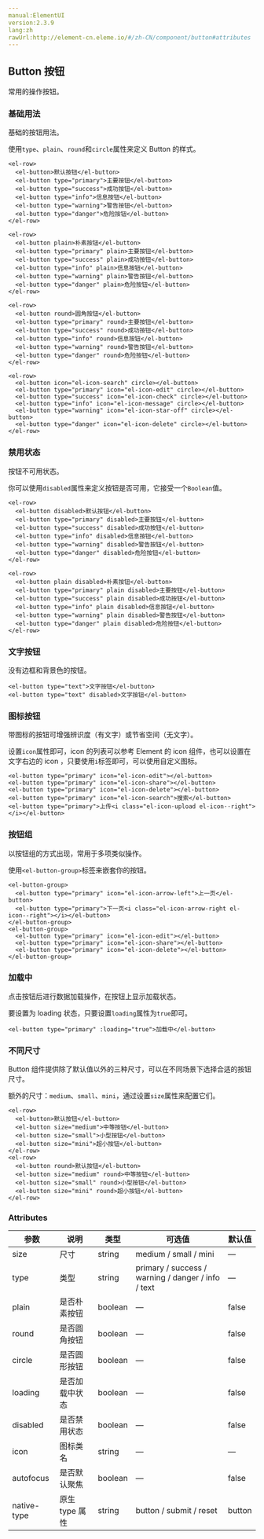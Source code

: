 ```yaml
---
manual:ElementUI
version:2.3.9
lang:zh
rawUrl:http://element-cn.eleme.io/#/zh-CN/component/button#attributes
---
```



## Button 按钮<a name="button-an-niu"></a>


常用的操作按钮。


### 基础用法<a name="ji-chu-yong-fa"></a>


基础的按钮用法。



使用`type`、`plain`、`round`和`circle`属性来定义 Button 的样式。



```
<el-row>
  <el-button>默认按钮</el-button>
  <el-button type="primary">主要按钮</el-button>
  <el-button type="success">成功按钮</el-button>
  <el-button type="info">信息按钮</el-button>
  <el-button type="warning">警告按钮</el-button>
  <el-button type="danger">危险按钮</el-button>
</el-row>

<el-row>
  <el-button plain>朴素按钮</el-button>
  <el-button type="primary" plain>主要按钮</el-button>
  <el-button type="success" plain>成功按钮</el-button>
  <el-button type="info" plain>信息按钮</el-button>
  <el-button type="warning" plain>警告按钮</el-button>
  <el-button type="danger" plain>危险按钮</el-button>
</el-row>

<el-row>
  <el-button round>圆角按钮</el-button>
  <el-button type="primary" round>主要按钮</el-button>
  <el-button type="success" round>成功按钮</el-button>
  <el-button type="info" round>信息按钮</el-button>
  <el-button type="warning" round>警告按钮</el-button>
  <el-button type="danger" round>危险按钮</el-button>
</el-row>

<el-row>
  <el-button icon="el-icon-search" circle></el-button>
  <el-button type="primary" icon="el-icon-edit" circle></el-button>
  <el-button type="success" icon="el-icon-check" circle></el-button>
  <el-button type="info" icon="el-icon-message" circle></el-button>
  <el-button type="warning" icon="el-icon-star-off" circle></el-button>
  <el-button type="danger" icon="el-icon-delete" circle></el-button>
</el-row>

```




### 禁用状态<a name="jin-yong-zhuang-tai"></a>


按钮不可用状态。



你可以使用`disabled`属性来定义按钮是否可用，它接受一个`Boolean`值。



```
<el-row>
  <el-button disabled>默认按钮</el-button>
  <el-button type="primary" disabled>主要按钮</el-button>
  <el-button type="success" disabled>成功按钮</el-button>
  <el-button type="info" disabled>信息按钮</el-button>
  <el-button type="warning" disabled>警告按钮</el-button>
  <el-button type="danger" disabled>危险按钮</el-button>
</el-row>

<el-row>
  <el-button plain disabled>朴素按钮</el-button>
  <el-button type="primary" plain disabled>主要按钮</el-button>
  <el-button type="success" plain disabled>成功按钮</el-button>
  <el-button type="info" plain disabled>信息按钮</el-button>
  <el-button type="warning" plain disabled>警告按钮</el-button>
  <el-button type="danger" plain disabled>危险按钮</el-button>
</el-row>

```




### 文字按钮<a name="wen-zi-an-niu"></a>


没有边框和背景色的按钮。


```
<el-button type="text">文字按钮</el-button>
<el-button type="text" disabled>文字按钮</el-button>

```




### 图标按钮<a name="tu-biao-an-niu"></a>


带图标的按钮可增强辨识度（有文字）或节省空间（无文字）。



设置`icon`属性即可，icon 的列表可以参考 Element 的 icon 组件，也可以设置在文字右边的 icon ，只要使用`i`标签即可，可以使用自定义图标。



```
<el-button type="primary" icon="el-icon-edit"></el-button>
<el-button type="primary" icon="el-icon-share"></el-button>
<el-button type="primary" icon="el-icon-delete"></el-button>
<el-button type="primary" icon="el-icon-search">搜索</el-button>
<el-button type="primary">上传<i class="el-icon-upload el-icon--right"></i></el-button>

```




### 按钮组<a name="an-niu-zu"></a>


以按钮组的方式出现，常用于多项类似操作。



使用`<el-button-group>`标签来嵌套你的按钮。



```
<el-button-group>
  <el-button type="primary" icon="el-icon-arrow-left">上一页</el-button>
  <el-button type="primary">下一页<i class="el-icon-arrow-right el-icon--right"></i></el-button>
</el-button-group>
<el-button-group>
  <el-button type="primary" icon="el-icon-edit"></el-button>
  <el-button type="primary" icon="el-icon-share"></el-button>
  <el-button type="primary" icon="el-icon-delete"></el-button>
</el-button-group>

```




### 加载中<a name="jia-zai-zhong"></a>


点击按钮后进行数据加载操作，在按钮上显示加载状态。



要设置为 loading 状态，只要设置`loading`属性为`true`即可。



```
<el-button type="primary" :loading="true">加载中</el-button>

```




### 不同尺寸<a name="bu-tong-chi-cun"></a>


Button 组件提供除了默认值以外的三种尺寸，可以在不同场景下选择合适的按钮尺寸。



额外的尺寸：`medium`、`small`、`mini`，通过设置`size`属性来配置它们。



```
<el-row>
  <el-button>默认按钮</el-button>
  <el-button size="medium">中等按钮</el-button>
  <el-button size="small">小型按钮</el-button>
  <el-button size="mini">超小按钮</el-button>
</el-row>
<el-row>
  <el-button round>默认按钮</el-button>
  <el-button size="medium" round>中等按钮</el-button>
  <el-button size="small" round>小型按钮</el-button>
  <el-button size="mini" round>超小按钮</el-button>
</el-row>

```




### Attributes<a name="attributes"></a>
参数 | 说明 | 类型 | 可选值 | 默认值 
 ---  |  ---  |  ---  |  ---  |  ---  | 
size | 尺寸 | string | medium / small / mini | — 
type | 类型 | string | primary / success / warning / danger / info / text | — 
plain | 是否朴素按钮 | boolean | — | false 
round | 是否圆角按钮 | boolean | — | false 
circle | 是否圆形按钮 | boolean | — | false 
loading | 是否加载中状态 | boolean | — | false 
disabled | 是否禁用状态 | boolean | — | false 
icon | 图标类名 | string | — | — 
autofocus | 是否默认聚焦 | boolean | — | false 
native-type | 原生 type 属性 | string | button / submit / reset | button 

